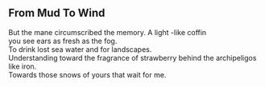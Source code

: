 From Mud To Wind
----------------
But the mane circumscribed the memory. A light -like coffin  
you see ears as fresh as the fog.  
To drink lost sea water and for landscapes.  
Understanding toward the fragrance of strawberry behind the archipeligos like iron.  
Towards those snows of yours that wait for me.  
